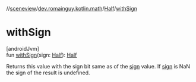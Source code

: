 //[sceneview](../../../index.md)/[dev.romainguy.kotlin.math](../index.md)/[Half](index.md)/[withSign](with-sign.md)

# withSign

[androidJvm]\
fun [withSign](with-sign.md)(sign: [Half](index.md)): [Half](index.md)

Returns this value with the sign bit same as of the [sign](with-sign.md) value. If [sign](with-sign.md) is NaN the sign of the result is undefined.
